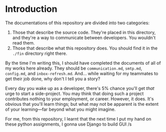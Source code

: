
# Introduction

The documentations of this repository are divided into two categories:

1. Those that describe the source code. They're placed in this directory, and they're a way to communicate between developers. You wouldn't read them.
2. Those that describe what this repository does. You should find it in the `./fin` directory right there.

By the time I'm writing this, I should have completed the documents of all of my works here already. They should be `communication.md`, `smtp.md`, `config.md`, and `inbox-refresh.md`. And... while waiting for my teammates to get their job done, why don't I tell you a story?

Every day you wake up as a developer, there's 5% chance you'll get *that* urge to start a side-project. You may think that doing such a project contributes nothing to your employment, or career. However, it does. It's obvious that you'll learn things; but what may not be apparent is the extent of your learning—far beyond what you might imagine.

For me, from this repository, I learnt that the next time I put my hand on these python assignments, I gonna use Django to build GUI /s

